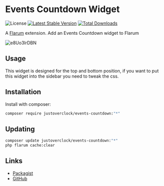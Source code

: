 # Events Countdown Widget

![License](https://img.shields.io/badge/license-MIT-blue.svg) [![Latest Stable Version](https://poser.pugx.org/justoverclock/events-countdown/v)](https://packagist.org/packages/justoverclock/events-countdown) [![Total Downloads](https://poser.pugx.org/justoverclock/events-countdown/downloads)](https://packagist.org/packages/justoverclock/events-countdown)

A [Flarum](http://flarum.org) extension. Add an Events Countdown widget to Flarum

![e8Uo3lrDBN](https://user-images.githubusercontent.com/79002016/128338336-6afed6b5-aacc-4e02-9208-958982555c56.gif)

## Usage

This widget is designed for the top and bottom position, if you want to put this widget into the sidebar you need to tweak the css.


## Installation

Install with composer:

```sh
composer require justoverclock/events-countdown:"*"
```

## Updating

```sh
composer update justoverclock/events-countdown:"*"
php flarum cache:clear
```

## Links

- [Packagist](https://packagist.org/packages/justoverclock/events-countdown)
- [GitHub](https://github.com/justoverclockl/events-countdown)
